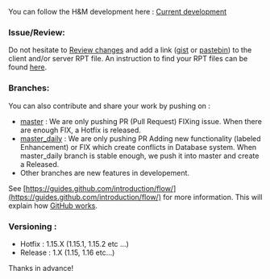 You can follow the H&M development here : [Current development](https://github.com/Vdauphin/HeartsAndMinds/milestones)

### Issue/Review:
Do not hesitate to [Review changes](https://www.youtube.com/watch?v=HW0RPaJqm4g) and add a link ([gist](https://gist.github.com) or [pastebin](http://pastebin.com)) to the client and/or server RPT file. An instruction to find your RPT files can be found [here](https://community.bistudio.com/wiki/Crash_Files#Arma_3).

### Branches:
You can also contribute and share your work by pushing on :
- [master](https://github.com/Vdauphin/HeartsAndMinds/tree/master) : We are only pushing PR (Pull Request) FIXing issue. When there are enough FIX, a Hotfix is released.
- [master_daily](https://github.com/Vdauphin/HeartsAndMinds/tree/master_daily) : We are only pushing PR Adding new functionality (labeled Enhancement) or FIX which create conflicts in Database system.  When master_daily branch is stable enough, we push it into master and create a Released.
- Other branches are new features in developement.

See [https://guides.github.com/introduction/flow/](https://guides.github.com/introduction/flow/) for more information. This will explain how [GitHub works](https://youtu.be/BKr8lbx3uFY?t=184).

### Versioning :
- Hotfix : 1.15.X  (1.15.1, 1.15.2 etc ...)
- Release : 1.X (1.15, 1.16 etc...)


Thanks in advance!